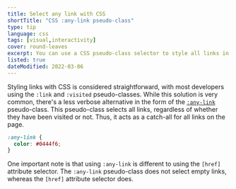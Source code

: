 ```yaml
---
title: Select any link with CSS
shortTitle: "CSS :any-link pseudo-class"
type: tip
language: css
tags: [visual,interactivity]
cover: round-leaves
excerpt: You can use a CSS pseudo-class selector to style all links in a page, without worrying if they have been visited or not.
listed: true
dateModified: 2022-03-06
---
```


Styling links with CSS is considered straightforward, with most developers using the `:link` and `:visited` pseudo-classes. While this solution is very common, there's a less verbose alternative in the form of the [`:any-link`](https://developer.mozilla.org/en-US/docs/Web/CSS/:any-link) pseudo-class. This pseudo-class selects all links, regardless of whether they have been visited or not. Thus, it acts as a catch-all for all links on the page.

```css
:any-link {
  color: #0444f6;
}
```

One important note is that using `:any-link` is different to using the `[href]` attribute selector. The `:any-link` pseudo-class does not select empty links, whereas the `[href]` attribute selector does.
